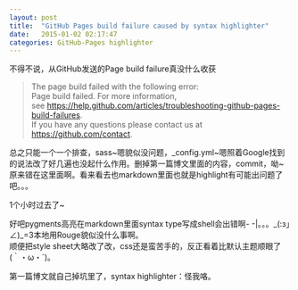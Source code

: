 ```yaml
---
layout: post
title:  "GitHub Pages build failure caused by syntax highlighter"
date:   2015-01-02 02:17:47
categories: GitHub-Pages highlighter
---
```

不得不说，从GitHub发送的Page build failure真没什么收获

>The page build failed with the following error:   
>Page build failed. For more information,   
>see https://help.github.com/articles/troubleshooting-github-pages-build-failures.   
>If you have any questions please contact us at https://github.com/contact.

总之只能一个一个排查，sass~嗯貌似没问题，_config.yml~嗯照着Google找到的说法改了好几遍也没起什么作用。删掉第一篇博文里面的内容，commit，呦~原来错在这里面啊。看来看去也markdown里面也就是highlight有可能出问题了吧。。。

1个小时过去了~

好吧pygments高亮在markdown里面syntax type写成shell会出错啊- -|。。。\_(:з」∠)\_=3本地用Rouge貌似没什么事啊。   
顺便把style sheet大略改了改，css还是蛮苦手的，反正看着比默认主题顺眼了(｀・ω・´)。

第一篇博文就自己掉坑里了，syntax highlighter：怪我咯。